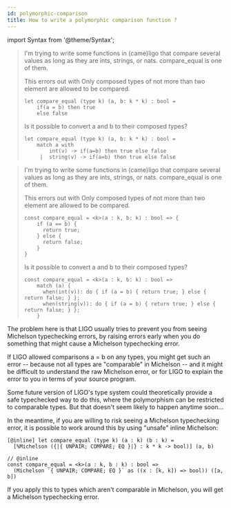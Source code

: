```yaml
---
id: polymorphic-comparison
title: How to write a polymorphic comparison function ?
---
```


import Syntax from '@theme/Syntax';

<Syntax syntax="cameligo">

> I'm trying to write some functions in (came)ligo that compare several values as long as they are ints, strings, or nats. compare_equal is one of them.
> 
> This errors out with Only composed types of not more than two element are allowed to be compared.
> 
> ```cameligo
> let compare_equal (type k) (a, b: k * k) : bool =
>     if(a = b) then true
>     else false
> ```
> 
> Is it possible to convert a and b to their composed types?
> 
> ```cameligo
> let compare_equal (type k) (a, b: k * k) : bool =
>     match a with
>         int(v) -> if(a=b) then true else false
>      |  string(v) -> if(a=b) then true else false
> ```
>

</Syntax>

<Syntax syntax="jsligo">

> I'm trying to write some functions in (came)ligo that compare several values as long as they are ints, strings, or nats. compare_equal is one of them.
> 
> This errors out with Only composed types of not more than two element are allowed to be compared.
> 
> ```jsligo skip
> const compare_equal = <k>(a : k, b: k) : bool => {
>     if (a == b) {
>       return true;
>     } else {
>       return false;
>     }
> }
> ```
> 
> Is it possible to convert a and b to their composed types?
> 
> ```jsligo skip
> const compare_equal = <k>(a : k, b: k) : bool =>
>     match (a) {
>       when(int(v)): do { if (a = b) { return true; } else { return false; } };
>       when(string(v)): do { if (a = b) { return true; } else { return false; } };
>     }
> ```
>

</Syntax>

The problem here is that LIGO usually tries to prevent you from seeing Michelson typechecking errors, by raising errors early when you do something that might cause a Michelson typechecking error.

If LIGO allowed comparisons a = b on any types, you might get such an error -- because not all types are "comparable" in Michelson -- and it might be difficult to understand the raw Michelson error, or for LIGO to explain the error to you in terms of your source program.

Some future version of LIGO's type system could theoretically provide a safe typechecked way to do this, where the polymorphism can be restricted to comparable types. But that doesn't seem likely to happen anytime soon...

In the meantime, if you are willing to risk seeing a Michelson typechecking error, it is possible to work around this by using "unsafe" inline Michelson:

<Syntax syntax="camligo">

```cameligo
[@inline] let compare_equal (type k) (a : k) (b : k) =
  [%Michelson ({|{ UNPAIR; COMPARE; EQ }|} : k * k -> bool)] (a, b)
```

</Syntax>

<Syntax syntax="jsligo">

```jsligo
// @inline
const compare_equal = <k>(a : k, b : k) : bool =>
  (Michelson `{ UNPAIR; COMPARE; EQ }` as ((x : [k, k]) => bool)) ([a, b])
```

</Syntax>

If you apply this to types which aren't comparable in Michelson, you will get a Michelson typechecking error.

<!-- updated use of entry -->